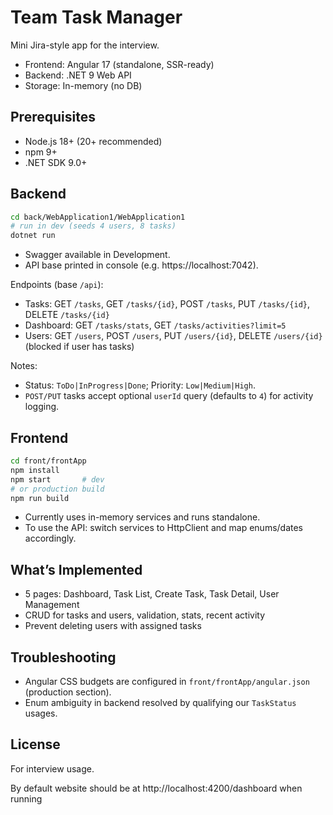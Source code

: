 # Team Task Manager

Mini Jira-style app for the interview.

- Frontend: Angular 17 (standalone, SSR-ready)
- Backend: .NET 9 Web API
- Storage: In-memory (no DB)

## Prerequisites
- Node.js 18+ (20+ recommended)
- npm 9+
- .NET SDK 9.0+

## Backend
```bash
cd back/WebApplication1/WebApplication1
# run in dev (seeds 4 users, 8 tasks)
dotnet run
```
- Swagger available in Development.
- API base printed in console (e.g. https://localhost:7042).

Endpoints (base `/api`):
- Tasks: GET `/tasks`, GET `/tasks/{id}`, POST `/tasks`, PUT `/tasks/{id}`, DELETE `/tasks/{id}`
- Dashboard: GET `/tasks/stats`, GET `/tasks/activities?limit=5`
- Users: GET `/users`, POST `/users`, PUT `/users/{id}`, DELETE `/users/{id}` (blocked if user has tasks)

Notes:
- Status: `ToDo|InProgress|Done`; Priority: `Low|Medium|High`.
- `POST/PUT` tasks accept optional `userId` query (defaults to `4`) for activity logging.

## Frontend
```bash
cd front/frontApp
npm install
npm start       # dev
# or production build
npm run build
```
- Currently uses in-memory services and runs standalone.
- To use the API: switch services to HttpClient and map enums/dates accordingly.

## What’s Implemented
- 5 pages: Dashboard, Task List, Create Task, Task Detail, User Management
- CRUD for tasks and users, validation, stats, recent activity
- Prevent deleting users with assigned tasks

## Troubleshooting
- Angular CSS budgets are configured in `front/frontApp/angular.json` (production section).
- Enum ambiguity in backend resolved by qualifying our `TaskStatus` usages.

## License
For interview usage.


By default website should be at http://localhost:4200/dashboard when running
